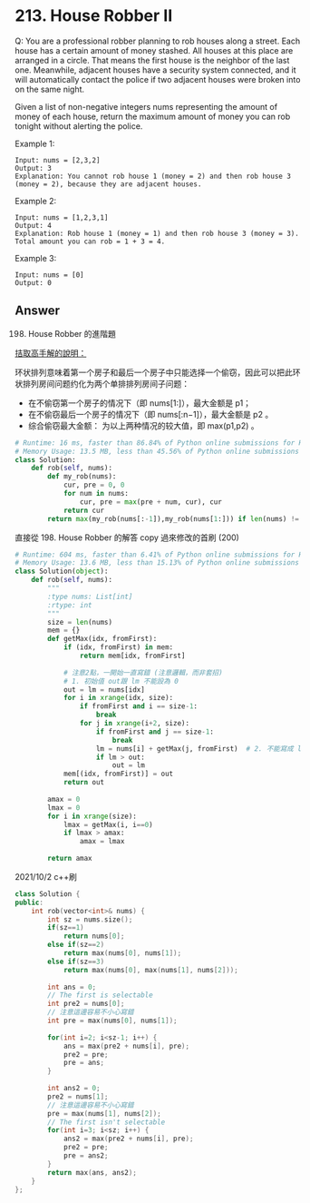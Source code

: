 # 213. House Robber II
Q: You are a professional robber planning to rob houses along a street. Each house has a certain amount of money stashed. All houses at this place are arranged in a circle. That means the first house is the neighbor of the last one. Meanwhile, adjacent houses have a security system connected, and it will automatically contact the police if two adjacent houses were broken into on the same night.

Given a list of non-negative integers nums representing the amount of money of each house, return the maximum amount of money you can rob tonight without alerting the police.

Example 1:
```
Input: nums = [2,3,2]
Output: 3
Explanation: You cannot rob house 1 (money = 2) and then rob house 3 (money = 2), because they are adjacent houses.
```
Example 2:
```
Input: nums = [1,2,3,1]
Output: 4
Explanation: Rob house 1 (money = 1) and then rob house 3 (money = 3).
Total amount you can rob = 1 + 3 = 4.
```
Example 3:
```
Input: nums = [0]
Output: 0
``` 
## Answer
198. House Robber 的進階題

[拮取高手解的說明：](https://leetcode-cn.com/problems/house-robber-ii/solution/213-da-jia-jie-she-iidong-tai-gui-hua-jie-gou-hua-/)

环状排列意味着第一个房子和最后一个房子中只能选择一个偷窃，因此可以把此环状排列房间问题约化为两个单排排列房间子问题：
* 在不偷窃第一个房子的情况下（即 nums[1:]），最大金额是 p1；
* 在不偷窃最后一个房子的情况下（即 nums[:n−1]），最大金额是 p2 。
* 综合偷窃最大金额： 为以上两种情况的较大值，即 max(p1,p2) 。

```python
# Runtime: 16 ms, faster than 86.84% of Python online submissions for House Robber II.
# Memory Usage: 13.5 MB, less than 45.56% of Python online submissions for House Robber II.
class Solution:
    def rob(self, nums):
        def my_rob(nums):
            cur, pre = 0, 0
            for num in nums:
                cur, pre = max(pre + num, cur), cur
            return cur
        return max(my_rob(nums[:-1]),my_rob(nums[1:])) if len(nums) != 1 else nums[0]

```

直接從 198. House Robber 的解答 copy 過來修改的首刷 (200)
```python
# Runtime: 604 ms, faster than 6.41% of Python online submissions for House Robber II.
# Memory Usage: 13.6 MB, less than 15.13% of Python online submissions for House Robber II.
class Solution(object):
    def rob(self, nums):
        """
        :type nums: List[int]
        :rtype: int
        """
        size = len(nums)
        mem = {}
        def getMax(idx, fromFirst):
            if (idx, fromFirst) in mem:
                return mem[idx, fromFirst]
            
            # 注意2點，一開始一直寫錯 (注意邏輯，而非套招)
            # 1. 初始值 out跟 lm 不能設為 0
            out = lm = nums[idx]
            for i in xrange(idx, size):
                if fromFirst and i == size-1:
                    break
                for j in xrange(i+2, size):
                    if fromFirst and j == size-1:
                        break
                    lm = nums[i] + getMax(j, fromFirst)  # 2. 不能寫成 lm += getMax(j)，否則 lm 一直遞增上去
                    if lm > out:
                        out = lm
            mem[(idx, fromFirst)] = out
            return out
            
        amax = 0
        lmax = 0
        for i in xrange(size):
            lmax = getMax(i, i==0)
            if lmax > amax:
                amax = lmax
                
        return amax
```

2021/10/2 c++刷
```cpp
class Solution {
public:
    int rob(vector<int>& nums) {
        int sz = nums.size();
        if(sz==1)
            return nums[0];
        else if(sz==2)
            return max(nums[0], nums[1]);
        else if(sz==3)
            return max(nums[0], max(nums[1], nums[2]));
        
        int ans = 0;
        // The first is selectable
        int pre2 = nums[0];
		// 注意這邊容易不小心寫錯
        int pre = max(nums[0], nums[1]);
        
        for(int i=2; i<sz-1; i++) {
            ans = max(pre2 + nums[i], pre);
            pre2 = pre;
            pre = ans;
        }
        
        int ans2 = 0;
        pre2 = nums[1];
		// 注意這邊容易不小心寫錯
        pre = max(nums[1], nums[2]);
        // The first isn't selectable
        for(int i=3; i<sz; i++) {
            ans2 = max(pre2 + nums[i], pre);
            pre2 = pre;
            pre = ans2;
        }
        return max(ans, ans2);
    }
};
```